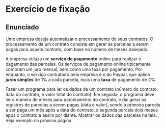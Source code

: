 # Exercício de fixação

## Enunciado

Ume empresa deseja automatizar o processamento de seus contratos. O processamento de
um contrato consiste em gerar as parcelas a serem pagas para aquele contrato, com base no
número de meses desejado.

A empresa utilaza um **serviço de pagamento** online para realizar o pagamento das parcelas.
Os serviços de pagamento online tipicamente combram um juro mensal, bem como uma taxa por 
pagamento. Por enquanto, o serviço contratado pela empresa é o do Paypal, que aplica
**juros simples** de 1% a cada parcela, mais uma **taxa** de pagamento de 2%.

Fazer um programa para ler os dados de um contrato (número do contrato, data do contrato,
e valor total do contrato). Em seguida, o programa deve ler o número de meses para
parcelamento do contrato, e daí gerar os registros de parcelas a serem pagas (data e valor),
sendo a primeira parcela a ser paga um mês após a data do contrato, a segunda parcela dois
meses após o contrato e assim por diante. Mostrar os dados das parcelas na tela.
Veja exemplo na próxima página
